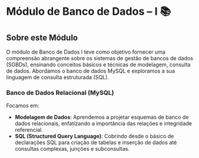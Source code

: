 <h1>Módulo de Banco de Dados – I 📚</h1>

<h2>Sobre este Módulo</h2>
<p>O módulo de Banco de Dados I teve como objetivo fornecer uma compreensão abrangente sobre os sistemas de gestão de bancos de dados (SGBDs), ensinando conceitos básicos e técnicas de modelagem, consulta de dados. Abordamos o banco de dados MySQL e exploramos a sua linguagem de consulta estruturada (SQL).</p>

<h3>Banco de Dados Relacional (MySQL)</h3>
<p>Focamos em:</p>
<ul>
    <li><strong>Modelagem de Dados</strong>: Aprendemos a projetar esquemas de banco de dados relacionais, enfatizando a importância das relações e integridade referencial.</li>
    <li><strong>SQL (Structured Query Language)</strong>: Cobrindo desde o básico de declarações SQL para criação de tabelas e inserção de dados até consultas complexas, junções e subconsultas.</li>
</ul>
